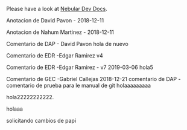 Please have a look at [Nebular Dev Docs](https://github.com/akveo/nebular/blob/master/DEV_DOCS.md).

Anotacion de David Pavon - 2018-12-11

Anotacion de Nahum Martinez - 2018-12-11

Comentario de DAP - David Pavon hola de nuevo


Comentario de EDR -Edgar Ramirez v4

Comentario de EDR -Edgar Ramirez - v7 2019-03-06 hola5


Comentario de GEC -Gabriel Callejas 2018-12-21
comentario de DAP - comentario de prueba para le manual de git
holaaaaaaaaa

hola22222222222.

holaaa

solicitando cambios de papi